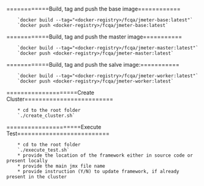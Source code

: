
============Build, tag and push the base image============

		`docker build --tag="<docker-registry>/fcqa/jmeter-base:latest"`
		`docker push <docker-registry>/fcqa/jmeter-base:latest`


============Build, tag and push the master image===========

		`docker build --tag="<docker-registry>/fcqa/jmeter-master:latest"`
		`docker push <docker-registry>/fcqa/jmeter-master:latest`


============Build, tag and push the salve image:===========

		`docker build --tag="<docker-registry>/fcqa/jmeter-worker:latest"` 
		`docker push <docker-registry>/fcqa/jmeter-worker:latest`

====================Create Cluster=========================

		* cd to the root folder 
		`./create_cluster.sh`

=====================Execute Test==========================

		* cd to the root folder
		`./execute_test.sh`
		* provide the location of the framework either in source code or present locally
		* provide the main jmx file name
		* provide instruction (Y/N) to update framework, if already present in the cluster

